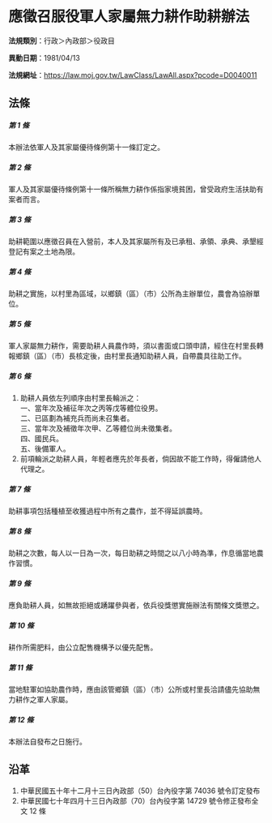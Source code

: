 # 應徵召服役軍人家屬無力耕作助耕辦法



**法規類別**：行政＞內政部＞役政目

**異動日期**：1981/04/13  

**法規網址**：https://law.moj.gov.tw/LawClass/LawAll.aspx?pcode=D0040011



## 法條
##### 第 1 條
本辦法依軍人及其家屬優待條例第十一條訂定之。

##### 第 2 條
軍人及其家屬優待條例第十一條所稱無力耕作係指家境貧困，曾受政府生活扶助有案者而言。

##### 第 3 條
助耕範圍以應徵召員在入營前，本人及其家屬所有及已承租、承領、承典、承墾經登記有案之土地為限。

##### 第 4 條
助耕之實施，以村里為區域，以鄉鎮（區）（市）公所為主辦單位，農會為協辦單位。

##### 第 5 條
軍人家屬無力耕作，需要助耕人員農作時，須以書面或口頭申請，經住在村里長轉報鄉鎮（區）（市）長核定後，由村里長通知助耕人員，自帶農具往助工作。

##### 第 6 條
1. 助耕人員依左列順序由村里長輪派之：  
一、當年次及補征年次之丙等戊等體位役男。  
二、已區劃為補充兵而尚未召集者。  
三、當年次及補徵年次甲、乙等體位尚未徵集者。  
四、國民兵。  
五、後備軍人。
1. 前項輪派之助耕人員，年輕者應先於年長者，倘因故不能工作時，得僱請他人代理之。

##### 第 7 條
助耕事項包括種植至收獲過程中所有之農作，並不得延誤農時。

##### 第 8 條
助耕之次數，每人以一日為一次，每日助耕之時間之以八小時為準，作息循當地農作習慣。

##### 第 9 條
應負助耕人員，如無故拒絕或踴躍參與者，依兵役獎懲實施辦法有關條文獎懲之。

##### 第 10 條
耕作所需肥料，由公立配售機構予以優先配售。

##### 第 11 條
當地駐軍如協助農作時，應由該管鄉鎮（區）（市）公所或村里長洽請儘先協助無力耕作之軍人家屬。

##### 第 12 條
本辦法自發布之日施行。

## 沿革
1. 中華民國五十年十二月十三日內政部（50）台內役字第 74036  號令訂定發布
1. 中華民國七十年四月十三日內政部（70）台內役字第 14729  號令修正發布全文 12 條

